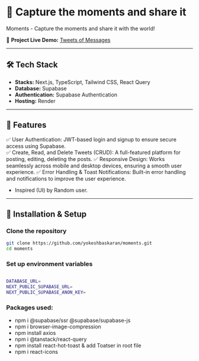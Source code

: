 # 🚀 Capture the moments and share it

Moments - Capture the moments and share it with the world!

📌 **Project Live Demo:** [Tweets of Messages](https://moments-of-photos.onrender.com)

---

## 🛠 Tech Stack

- **Stacks:** Next.js, TypeScript, Tailwind CSS, React Query
- **Database:** Supabase
- **Authentication:** Supabase Authentication
- **Hosting:** Render

---

## 📢 Features

✅ User Authentication: JWT-based login and signup to ensure secure access using Supabase.  
✅ Create, Read, and Delete Tweets (CRUD): A full-featured platform for posting, editing, deleting the posts.
✅ Responsive Design: Works seamlessly across mobile and desktop devices, ensuring a smooth user experience.
✅ Error Handling & Toast Notifications: Built-in error handling and notifications to improve the user experience.

- Inspired (UI) by Random user.

---

## 🚀 Installation & Setup

### **Clone the repository**

```bash
git clone https://github.com/yokeshbaskaran/moments.git
cd moments
```

### Set up environment variables

```bash

DATABASE_URL=
NEXT_PUBLIC_SUPABASE_URL=
NEXT_PUBLIC_SUPABASE_ANON_KEY=

```

### Packages used:

- npm i @supabase/ssr @supabase/supabase-js
- npm i browser-image-compression
- npm install axios
- npm i @tanstack/react-query
- npm install react-hot-toast & add Toatser in root file
- npm i react-icons
